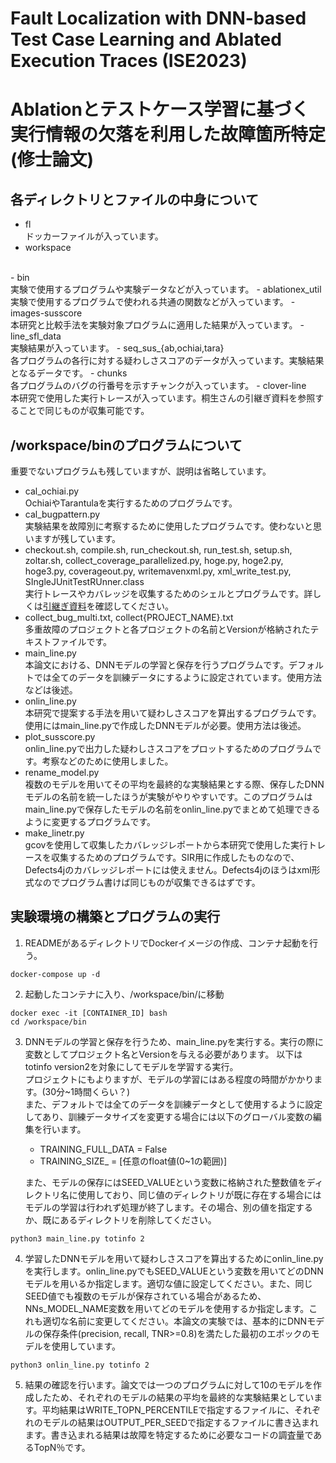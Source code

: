 # Fault Localization with DNN-based Test Case Learning and Ablated Execution Traces (ISE2023)
# Ablationとテストケース学習に基づく実行情報の欠落を利用した故障箇所特定 (修士論文)

## 各ディレクトリとファイルの中身について
- fl
<br>ドッカーファイルが入っています。
- workspace
<br>
    - bin<br>
        実験で使用するプログラムや実験データなどが入っています。
        - ablationex_util<br>
            実験で使用するプログラムで使われる共通の関数などが入っています。
        - images-susscore<br>
            本研究と比較手法を実験対象プログラムに適用した結果が入っています。
        - line_sfl_data<br>
            実験結果が入っています。
        - seq_sus_{ab,ochiai,tara}<br>
            各プログラムの各行に対する疑わしさスコアのデータが入っています。実験結果となるデータです。
    - chunks<br>
        各プログラムのバグの行番号を示すチャンクが入っています。
    - clover-line<br>
        本研究で使用した実行トレースが入っています。桐生さんの引継ぎ資料を参照することで同じものが収集可能です。

## /workspace/binのプログラムについて
重要でないプログラムも残していますが、説明は省略しています。
- cal_ochiai.py<br>
    OchiaiやTarantulaを実行するためのプログラムです。
- cal_bugpattern.py<br>
    実験結果を故障別に考察するために使用したプログラムです。使わないと思いますが残しています。
- checkout.sh, compile.sh, run_checkout.sh, run_test.sh, setup.sh, zoltar.sh, collect_coverage_parallelized.py, hoge.py, hoge2.py, hoge3.py, coverageout.py, writemavenxml.py, xml_write_test.py, SIngleJUnitTestRUnner.class<br>
    実行トレースやカバレッジを収集するためのシェルとプログラムです。詳しくは[引継ぎ資料](./workspace/bin/readme_kiryu.md)を確認してください。
    <!-- 実行トレースやカバレッジを収集するためのシェルとプログラムです。OpenCloverを使用しています。 -->
- collect_bug_multi.txt, collect{PROJECT_NAME}.txt<br>
    多重故障のプロジェクトと各プロジェクトの名前とVersionが格納されたテキストファイルです。
- main_line.py<br>
    本論文における、DNNモデルの学習と保存を行うプログラムです。デフォルトでは全てのデータを訓練データにするように設定されています。使用方法などは後述。
- onlin_line.py<br>
    本研究で提案する手法を用いて疑わしさスコアを算出するプログラムです。使用にはmain_line.pyで作成したDNNモデルが必要。使用方法は後述。
- plot_susscore.py<br>
    onlin_line.pyで出力した疑わしさスコアをプロットするためのプログラムです。考察などのために使用しました。
- rename_model.py<br>
    複数のモデルを用いてその平均を最終的な実験結果とする際、保存したDNNモデルの名前を統一したほうが実験がやりやすいです。このプログラムはmain_line.pyで保存したモデルの名前をonlin_line.pyでまとめて処理できるように変更するプログラムです。
- make_linetr.py<br>
    gcovを使用して収集したカバレッジレポートから本研究で使用した実行トレースを収集するためのプログラムです。SIR用に作成したものなので、Defects4jのカバレッジレポートには使えません。Defects4jのほうはxml形式なのでプログラム書けば同じものが収集できるはずです。

## 実験環境の構築とプログラムの実行
1. READMEがあるディレクトリでDockerイメージの作成、コンテナ起動を行う。
```shell:READMEがあるディレクトリ上
docker-compose up -d
```
2. 起動したコンテナに入り、/workspace/bin/に移動
```shell:
docker exec -it [CONTAINER_ID] bash
cd /workspace/bin
```
3. DNNモデルの学習と保存を行うため、main_line.pyを実行する。実行の際に変数としてプロジェクト名とVersionを与える必要があります。
以下はtotinfo version2を対象にしてモデルを学習する実行。<br>
プロジェクトにもよりますが、モデルの学習にはある程度の時間がかかります。(30分~1時間くらい？)<br>
また、デフォルトでは全てのデータを訓練データとして使用するように設定してあり、訓練データサイズを変更する場合には以下のグローバル変数の編集を行います。<br>
    - TRAINING_FULL_DATA = False
    - TRAINING_SIZE_ = [任意のfloat値(0~1の範囲)]<br>

    また、モデルの保存にはSEED_VALUEという変数に格納された整数値をディレクトリ名に使用しており、同じ値のディレクトリが既に存在する場合にはモデルの学習は行われず処理が終了します。その場合、別の値を指定するか、既にあるディレクトリを削除してください。
```python3:main_line.pyの実行
python3 main_line.py totinfo 2
```
4. 学習したDNNモデルを用いて疑わしさスコアを算出するためにonlin_line.pyを実行します。onlin_line.pyでもSEED_VALUEという変数を用いてどのDNNモデルを用いるか指定します。適切な値に設定してください。また、同じSEED値でも複数のモデルが保存されている場合があるため、NNs_MODEL_NAME変数を用いてどのモデルを使用するか指定します。これも適切な名前に変更してください。本論文の実験では、基本的にDNNモデルの保存条件(precision, recall, TNR>=0.8)を満たした最初のエポックのモデルを使用しています。
```python3:onlin_line.pyの実行
python3 onlin_line.py totinfo 2
```
5. 結果の確認を行います。論文では一つのプログラムに対して10のモデルを作成したため、それぞれのモデルの結果の平均を最終的な実験結果としています。平均結果はWRITE_TOPN_PERCENTILEで指定するファイルに、それぞれのモデルの結果はOUTPUT_PER_SEEDで指定するファイルに書き込まれます。書き込まれる結果は故障を特定するために必要なコードの調査量であるTopN％です。
